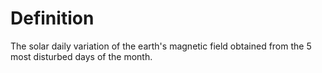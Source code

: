 # Definition

The solar daily variation of the earth's magnetic field obtained from
the 5 most disturbed days of the month.
